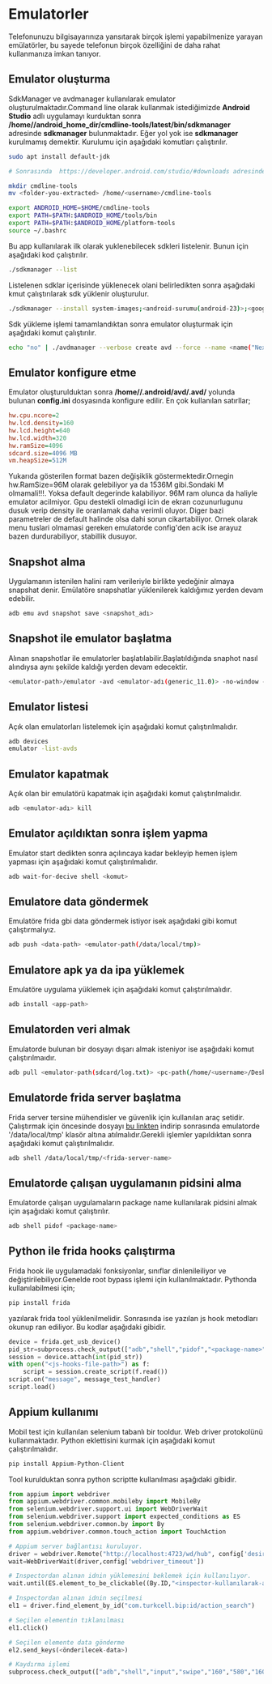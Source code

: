 # Emulatorler

Telefonunuzu bilgisayarınıza yansıtarak birçok işlemi yapabilmenize yarayan emülatörler, bu sayede telefonun birçok özelliğini de daha rahat kullanmanıza imkan tanıyor.

## Emulator oluşturma

SdkManager ve avdmanager kullanılarak emulator oluşturulmaktadır.Command line olarak kullanmak istediğimizde **Android Studio** adlı uygulamayı kurduktan sonra **/home/<username>/android_home_dir/cmdline-tools/latest/bin/sdkmanager** adresinde **sdkmanager** bulunmaktadır. Eğer yol yok ise **sdkmanager** kurulmamış demektir. Kurulumu için aşağıdaki komutları çalıştırılır.

```bash
sudo apt install default-jdk

# Sonrasında  https://developer.android.com/studio/#downloads adresinde aşağıda Command line tools only tablosunda size uygul olani indirip zip paketinden çıkarıyorsunuz. 

mkdir cmdline-tools
mv <folder-you-extracted> /home/<username>/cmdline-tools

export ANDROID_HOME=$HOME/cmdline-tools
export PATH=$PATH:$ANDROID_HOME/tools/bin
export PATH=$PATH:$ANDROID_HOME/platform-tools
source ~/.bashrc
```

Bu app kullanılarak ilk olarak yuklenebilecek sdkleri listelenir. Bunun için aşağıdaki kod çalıştırılır.

```bash
./sdkmanager --list
```

Listelenen sdklar içerisinde yüklenecek olani belirledikten sonra aşağıdaki kmut çalıştırılarak sdk yüklenir oluşturulur.

```bash
./sdkmanager --install system-images;<android-surumu(android-23)>;<google-eklentisi-durumu(google_apis)>;<mimari(x86_64)>
```

Sdk yükleme işlemi tamamlandıktan sonra emulator oluşturmak için aşağıdaki komut çalıştırılır.

```bash
echo "no" | ./avdmanager --verbose create avd --force --name <name("Nexus_6_6.0")> --device <telefon-gorunumu("pixel")> --package <sdk("system-images;android-23;google_apis;x86_64")> --tag <tag("google_apis")> --abi <mimari("x86_64")>
```

## Emulator konfigure etme

Emulator oluşturulduktan sonra **/home/<username>/.android/avd/<emulator-name>.avd/** yolunda bulunan **config.ini** dosyasında konfigure edilir. En çok kullanılan satırllar;

```ini
hw.cpu.ncore=2
hw.lcd.density=160
hw.lcd.height=640
hw.lcd.width=320
hw.ramSize=4096
sdcard.size=4096 MB
vm.heapSize=512M
```

Yukarıda gösterilen format bazen değişiklik göstermektedir.Ornegin hw.RamSize=96M olarak gelebiliyor ya da 1536M gibi.Sondaki M olmamali!!!. Yoksa default degerinde kalabiliyor. 96M ram olunca da haliyle emulator acilmiyor. Gpu destekli olmadigi icin de ekran cozunurlugunu dusuk verip density ile oranlamak daha verimli oluyor. Diger bazi parametreler de default halinde olsa dahi sorun cikartabiliyor. Ornek olarak menu tuslari olmamasi gereken emulatorde config'den acik ise arayuz bazen durdurabiliyor, stabillik dusuyor.


## Snapshot alma

Uygulamanın istenilen halini ram verileriyle birlikte yedeğinir almaya snapshat denir. Emülatöre snapshatlar yüklenilerek kaldığımız yerden devam edebilir.

```bash
adb emu avd snapshot save <snapshot_adı>
```

## Snapshot ile emulator başlatma

Alınan snapshotlar ile emulatorler başlatılabilir.Başlatıldığında snaphot nasıl alındıysa aynı şekilde kaldığı yerden devam edecektir.

```bash
<emulator-path>/emulator -avd <emulator-adı(generic_11.0)> -no-window -noaudio -snapshot <snapshot-adı>
```

## Emulator listesi

Açık olan emulatorları listelemek için aşağıdaki komut çalıştırılmalıdır.

```bash
adb devices
emulator -list-avds
```

## Emulator kapatmak

Açık olan bir emulatörü kapatmak için aşağıdaki komut çalıştırılmalıdır.

```bash
adb <emulator-adı> kill
```

## Emulator açıldıktan sonra işlem yapma

Emulator start dedikten sonra açılıncaya kadar bekleyip hemen işlem yapması için aşağıdaki komut çalıştırılmalıdır.

```bash
adb wait-for-decive shell <komut>
```

## Emulatore data göndermek

Emulatöre frida gbi data göndermek istiyor isek aşağıdaki gibi komut çalıştırmalıyız.

```bash
adb push <data-path> <emulator-path(/data/local/tmp)>
```

## Emulatore apk ya da ipa yüklemek

Emulatöre uygulama yüklemek için aşağıdaki komut çalıştırılmalıdır.

```bash
adb install <app-path>
```

## Emulatorden veri almak

Emulatorde bulunan bir dosyayı dışarı almak isteniyor ise aşağıdaki komut çalıştırılmaıdır.

```bash
adb pull <emulator-path(sdcard/log.txt)> <pc-path(/home/<username>/Desktop)>
```

## Emulatorde frida server başlatma

Frida server tersine mühendisler ve güvenlik için kullanılan araç setidir. Çalıştırmak için öncesinde dosyayı [bu linkten](https://github.com/frida/frida/releases) indirip sonrasında emulatorde
'/data/local/tmp' klasör altına atılmalıdır.Gerekli işlemler yapıldıktan sonra aşağıdaki komut çalıştırılmalıdır.

```bash
adb shell /data/local/tmp/<frida-server-name>
```

## Emulatorde çalışan uygulamanın pidsini alma

Emulatorde çalışan uygulamaların package name kullanılarak pidsini almak için aşağıdaki komut çalıştırılır.

```bash
adb shell pidof <package-name>
```

## Python ile frida hooks çalıştırma

Frida hook ile uygulamadaki fonksiyonlar, sınıflar dinlenileiliyor ve değiştirilebiliyor.Genelde root bypass işlemi için kullanılmaktadır. Pythonda kullanılabilmesi için;

```bash
pip install frida
```

yazılarak frida tool yüklenilmelidir. Sonrasında ise yazılan js hook metodları okunup ran ediliyor. Bu kodlar aşağıdaki gibidir.

```python
device = frida.get_usb_device()
pid_str=subprocess.check_output(["adb","shell","pidof","<package-name>"])
session = device.attach(int(pid_str))
with open("<js-hooks-file-path>") as f:
    script = session.create_script(f.read())
script.on("message", message_test_handler)
script.load()
```

## Appium kullanımı

Mobil test için kullanılan selenium tabanlı bir tooldur. Web driver protokolünü kullanmaktadır. Python eklettisini kurmak için aşağıdaki komut çalıştırılmalıdır.

```bash
pip install Appium-Python-Client
```

Tool kurulduktan sonra python scriptte kullanılması aşağıdaki gibidir.

```python
from appium import webdriver
from appium.webdriver.common.mobileby import MobileBy
from selenium.webdriver.support.ui import WebDriverWait
from selenium.webdriver.support import expected_conditions as ES
from selenium.webdriver.common.by import By
from appium.webdriver.common.touch_action import TouchAction

# Appium server bağlantısı kuruluyor.
driver = webdriver.Remote("http://localhost:4723/wd/hub", config['desired_caps'])
wait=WebDriverWait(driver,config['webdriver_timeout'])

# Inspectordan alınan idnin yüklemesini beklemek için kullanılıyor.
wait.until(ES.element_to_be_clickable((By.ID,"<inspector-kullanılarak-alınan-id>")))

# Inspectordan alınan idnin seçilmesi
el1 = driver.find_element_by_id("com.turkcell.bip:id/action_search")

# Seçilen elementin tıklanılması
el1.click()

# Seçilen elemente data gönderme
el2.send_keys(<önderilecek-data>)

# Kaydırma işlemi
subprocess.check_output(["adb","shell","input","swipe","160","580","160","150","150"])
```
